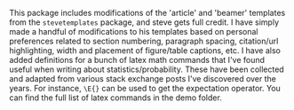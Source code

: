 This package includes modifications of the 'article' and 'beamer' templates from the `stevetemplates` package, and steve gets full credit.
I have simply made a handful of modifications to his templates
based on personal preferences related to section numbering, paragraph spacing, citation/url highlighting, width and placement of figure/table captions, etc.
I have also added definitions for a bunch of latex math commands that I've found useful when writing about statistics/probability. These have been collected and adapted from various stack exchange posts I've discovered over the years.
For instance, `\E{}` can be used to get the expectation operator.
You can find the full list of latex commands in the demo folder.
